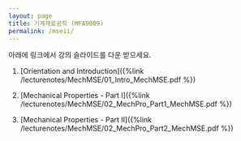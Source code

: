 ```yaml
---
layout: page
title: 기계재료공학 (MFA9009)
permalink: /mseii/
---
```


아래에 링크에서 강의 슬라이드를 다운 받으세요.

1. [Orientation and Introduction]({%link /lecturenotes/MechMSE/01_Intro_MechMSE.pdf %})

2. [Mechanical Properties - Part I]({%link /lecturenotes/MechMSE/02_MechPro_Part1_MechMSE.pdf %})

3. [Mechanical Properties - Part II]({%link /lecturenotes/MechMSE/02_MechPro_Part2_MechMSE.pdf %})

<!--

4. [Dislocaton / strengthening]({% link /lecturenotes/MechMSE/03_Dislocation_Strengthening.pdf %})

5. [Failure]({% link /lecturenotes/MechMSE/04_Failure.pdf %})

6. [Phase transformation - Part I]({% link /lecturenotes/MechMSE/05_PhaseTransformation_part1.pdf %})

7. [Phase transformation - Part II]({% link /lecturenotes/MechMSE/05_PhaseTransformation_part2.pdf %})

8. [Phase transformation - Part III]({% link /lecturenotes/MechMSE/05_PhaseTransformation_part3.pdf %})

9. [Properties and applications of metals]({% link /lecturenotes/MechMSE/06_PropsAppsOfMetals.pdf %})

10. [Fabrication]({% link /lecturenotes/MechMSE/07_Fabrication.pdf %})

-->